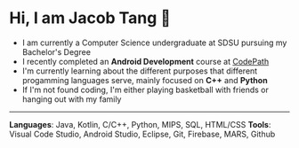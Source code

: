 # Hi, I am Jacob Tang 👋
- I am currently a Computer Science undergraduate at SDSU pursuing my Bachelor's Degree
- I recently completed an **Android Development** course at [CodePath](https://www.codepath.org/)
- I'm currently learning about the different purposes that different progamming languages serve, mainly focused on **C++** and **Python**
- If I'm not found coding, I'm either playing basketball with friends or hanging out with my family
 _____________________________________________________________________________

**Languages**: Java, Kotlin, C/C++, Python, MIPS, SQL, HTML/CSS
**Tools**: Visual Code Studio, Android Studio, Eclipse, Git, Firebase, MARS, Github
